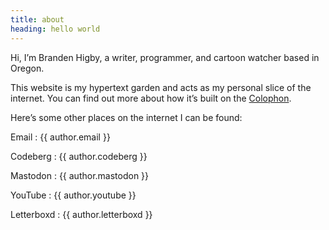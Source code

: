 ```yaml
---
title: about
heading: hello world
---
```


Hi, I’m Branden Higby, a writer, programmer, and cartoon watcher based in Oregon.

This website is my hypertext garden and acts as my personal slice of the internet. You can find out more about how it’s built on the [Colophon](/colophon).

Here’s some other places on the internet I can be found:

Email
: {{ author.email }}

Codeberg
: {{ author.codeberg }}

Mastodon
: {{ author.mastodon }}

YouTube
: {{ author.youtube }}

Letterboxd
: {{ author.letterboxd }}
